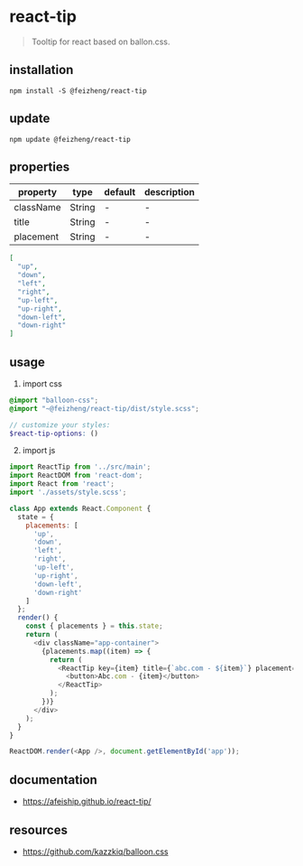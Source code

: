 # react-tip
> Tooltip for react based on ballon.css.

## installation
```shell
npm install -S @feizheng/react-tip
```

## update
```shell
npm update @feizheng/react-tip
```

## properties
| property  | type   | default | description |
| --------- | ------ | ------- | ----------- |
| className | String | -       | -           |
| title     | String | -       | -           |
| placement | String | -       | -           |

```json
[
  "up",
  "down",
  "left",
  "right",
  "up-left",
  "up-right",
  "down-left",
  "down-right"
]
```

## usage
1. import css
  ```scss
  @import "balloon-css";
  @import "~@feizheng/react-tip/dist/style.scss";

  // customize your styles:
  $react-tip-options: ()
  ```
2. import js
  ```js
  import ReactTip from '../src/main';
  import ReactDOM from 'react-dom';
  import React from 'react';
  import './assets/style.scss';

  class App extends React.Component {
    state = {
      placements: [
        'up',
        'down',
        'left',
        'right',
        'up-left',
        'up-right',
        'down-left',
        'down-right'
      ]
    };
    render() {
      const { placements } = this.state;
      return (
        <div className="app-container">
          {placements.map((item) => {
            return (
              <ReactTip key={item} title={`abc.com - ${item}`} placement={item}>
                <button>Abc.com - {item}</button>
              </ReactTip>
            );
          })}
        </div>
      );
    }
  }

  ReactDOM.render(<App />, document.getElementById('app'));

  ```

## documentation
- https://afeiship.github.io/react-tip/

## resources
- https://github.com/kazzkiq/balloon.css
